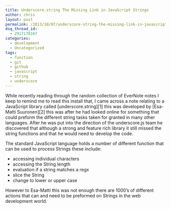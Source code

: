 ```yaml
---
title: Underscore.string The Missing Link in JavaScript Strings
author: chris
layout: post
permalink: /2013/10/07/underscore-string-the-missing-link-in-javascript-strings/
dsq_thread_id:
  - 2917178167
categories:
  - development
  - Uncategorized
tags:
  - function
  - git
  - github
  - javascript
  - string
  - underscore
---
```

While recently reading through the random collection of EverNote notes I keep to remind me to read this install that, I came across a note relating to a JavaScript library called [underscore.string][1] this was developed by [Esa-Matti Suuronen][2] this was after he had looked online for something that could preform the different string tasks taken for granted in many other languages. After he was put into the direction of the underscore.js team he discovered that although a strong and feature rich library it still missed the string functions and that he would need to develop the code.

The standard JavaScript language holds a number of different function that can be used to process Strings these include:

*   accessing individual characters
*   accessing the String length
*   evaluation if a string matches a regx
*   slice the String
*   change to lower or upper case

However to Esa-Matti this was not enough there are 1000&#8217;s of different actions that can and need to be preformed on
 Strings in the web development world.